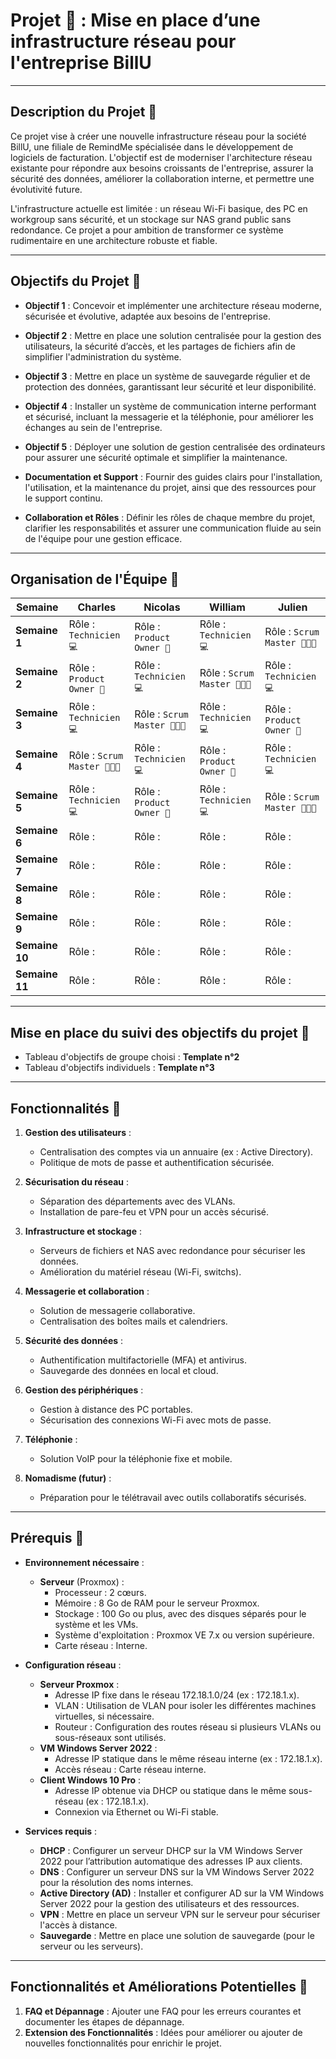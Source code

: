 # Projet 📑 : Mise en place d’une infrastructure réseau pour l'entreprise BillU 
---

## Description du Projet 📑

Ce projet vise à créer une nouvelle infrastructure réseau pour la société BillU, une filiale de RemindMe spécialisée dans le développement de logiciels de facturation. L'objectif est de moderniser l'architecture réseau existante pour répondre aux besoins croissants de l'entreprise, assurer la sécurité des données, améliorer la collaboration interne, et permettre une évolutivité future.

L'infrastructure actuelle est limitée : un réseau Wi-Fi basique, des PC en workgroup sans sécurité, et un stockage sur NAS grand public sans redondance. Ce projet a pour ambition de transformer ce système rudimentaire en une architecture robuste et fiable.

---

## Objectifs du Projet 📑

- **Objectif 1** : Concevoir et implémenter une architecture réseau moderne, sécurisée et évolutive, adaptée aux besoins de l'entreprise.

- **Objectif 2** : Mettre en place une solution centralisée pour la gestion des utilisateurs, la sécurité d’accès, et les partages de fichiers afin de simplifier l'administration du système.

- **Objectif 3** : Mettre en place un système de sauvegarde régulier et de protection des données, garantissant leur sécurité et leur disponibilité.

- **Objectif 4** : Installer un système de communication interne performant et sécurisé, incluant la messagerie et la téléphonie, pour améliorer les échanges au sein de l'entreprise.

- **Objectif 5** : Déployer une solution de gestion centralisée des ordinateurs pour assurer une sécurité optimale et simplifier la maintenance.

- **Documentation et Support** : Fournir des guides clairs pour l'installation, l'utilisation, et la maintenance du projet, ainsi que des ressources pour le support continu.

- **Collaboration et Rôles** : Définir les rôles de chaque membre du projet, clarifier les responsabilités et assurer une communication fluide au sein de l'équipe pour une gestion efficace.


---

## Organisation de l'Équipe 📑

| Semaine       | Charles      | Nicolas      | William      | Julien       |
|---------------|----------------|----------------|----------------|----------------|
| **Semaine 1** | Rôle : ``Technicien 💻`` | Rôle : ``Product Owner 🎯`` | Rôle : ``Technicien 💻`` | Rôle : ``Scrum Master 🧑‍🤝‍🧑`` |
| **Semaine 2** | Rôle : ``Product Owner 🎯``         | Rôle : ``Technicien 💻``         | Rôle : ``Scrum Master 🧑‍🤝‍🧑``         | Rôle : ``Technicien 💻``         |
| **Semaine 3** | Rôle : ``Technicien 💻``         | Rôle : ``Scrum Master 🧑‍🤝‍🧑``         | Rôle : ``Technicien 💻``         | Rôle : ``Product Owner 🎯``          |
| **Semaine 4** | Rôle : ``Scrum Master 🧑‍🤝‍🧑``         | Rôle : ``Technicien 💻``         | Rôle : ``Product Owner 🎯``         | Rôle : ``Technicien 💻``          |
| **Semaine 5** | Rôle : ``Technicien 💻``         | Rôle : ``Product Owner 🎯``         | Rôle : ``Technicien 💻``         | Rôle : ``Scrum Master 🧑‍🤝‍🧑``         |
| **Semaine 6** | Rôle :          | Rôle :          | Rôle :          | Rôle :          |
| **Semaine 7** | Rôle :          | Rôle :          | Rôle :          | Rôle :          |
| **Semaine 8** | Rôle :          | Rôle :          | Rôle :          | Rôle :          |
| **Semaine 9** | Rôle :          | Rôle :          | Rôle :          | Rôle :          |
| **Semaine 10** | Rôle :          | Rôle :          | Rôle :          | Rôle :          |
| **Semaine 11**| Rôle :          | Rôle :          | Rôle :          | Rôle :          |

---

## Mise en place du suivi des objectifs du projet :bookmark_tabs:

* Tableau d'objectifs de groupe choisi : **Template n°2**  
* Tableau d'objectifs individuels : **Template n°3**  

---

## Fonctionnalités :bookmark_tabs:

1. **Gestion des utilisateurs** : 
   - Centralisation des comptes via un annuaire (ex : Active Directory).
   - Politique de mots de passe et authentification sécurisée.

2. **Sécurisation du réseau** :
   - Séparation des départements avec des VLANs.
   - Installation de pare-feu et VPN pour un accès sécurisé.

3. **Infrastructure et stockage** :
   - Serveurs de fichiers et NAS avec redondance pour sécuriser les données.
   - Amélioration du matériel réseau (Wi-Fi, switchs).

4. **Messagerie et collaboration** :
   - Solution de messagerie collaborative.
   - Centralisation des boîtes mails et calendriers.

5. **Sécurité des données** :
   - Authentification multifactorielle (MFA) et antivirus.
   - Sauvegarde des données en local et cloud.

6. **Gestion des périphériques** :
   - Gestion à distance des PC portables.
   - Sécurisation des connexions Wi-Fi avec mots de passe.

7. **Téléphonie** :
   - Solution VoIP pour la téléphonie fixe et mobile.

8. **Nomadisme (futur)** :
   - Préparation pour le télétravail avec outils collaboratifs sécurisés.


---

## Prérequis :bookmark_tabs:

- **Environnement nécessaire** :
  - **Serveur** (Proxmox) :
    - Processeur : 2 cœurs.
    - Mémoire : 8 Go de RAM pour le serveur Proxmox.
    - Stockage : 100 Go ou plus, avec des disques séparés pour le système et les VMs.
    - Système d'exploitation : Proxmox VE 7.x ou version supérieure.
    - Carte réseau : Interne.

- **Configuration réseau** :
  - **Serveur Proxmox** : 
    - Adresse IP fixe dans le réseau 172.18.1.0/24 (ex : 172.18.1.x).
    - VLAN : Utilisation de VLAN pour isoler les différentes machines virtuelles, si nécessaire.
    - Routeur : Configuration des routes réseau si plusieurs VLANs ou sous-réseaux sont utilisés.
  - **VM Windows Server 2022** :
    - Adresse IP statique dans le même réseau interne (ex : 172.18.1.x).
    - Accès réseau : Carte réseau interne.
  - **Client Windows 10 Pro** :
    - Adresse IP obtenue via DHCP ou statique dans le même sous-réseau (ex : 172.18.1.x).
    - Connexion via Ethernet ou Wi-Fi stable.

- **Services requis** : 
  - **DHCP** : Configurer un serveur DHCP sur la VM Windows Server 2022 pour l’attribution automatique des adresses IP aux clients.
  - **DNS** : Configurer un serveur DNS sur la VM Windows Server 2022 pour la résolution des noms internes.
  - **Active Directory (AD)** : Installer et configurer AD sur la VM Windows Server 2022 pour la gestion des utilisateurs et des ressources.
  - **VPN** : Mettre en place un serveur VPN sur le serveur pour sécuriser l'accès à distance.
  - **Sauvegarde** : Mettre en place une solution de sauvegarde (pour le serveur ou les serveurs).


---

## Fonctionnalités et Améliorations Potentielles :bookmark_tabs:

1. **FAQ et Dépannage** : Ajouter une FAQ pour les erreurs courantes et documenter les étapes de dépannage. 
2. **Extension des Fonctionnalités** : Idées pour améliorer ou ajouter de nouvelles fonctionnalités pour enrichir le projet.
